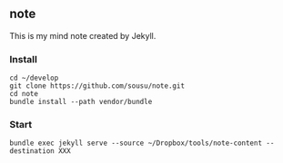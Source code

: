 ## note

This is my mind note created by Jekyll.

### Install

    cd ~/develop
    git clone https://github.com/sousu/note.git
    cd note
    bundle install --path vendor/bundle

### Start

    bundle exec jekyll serve --source ~/Dropbox/tools/note-content --destination XXX

